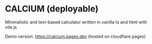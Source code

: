 # CALCIUM (deployable)

Minimalistic and text-based calculator written in vanilla ts and html with vite.js 

Demo version: https://calcium.pages.dev (hosted on cloudflare pages)
